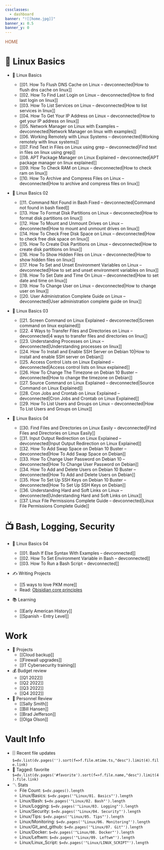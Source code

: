 ```yaml
---
cssclasses:
  - dashboard
banner: "![[home.jpg]]"
banner_x: 0.5
banner_y: 0
---
```

<div class="title" style="color:Sienna">HOME</div>

# 🐧 Linux Basics
- 🔹 Linux Basics
	- [[01. How To Flush DNS Cache on Linux – devconnected|How to flush dns cache on linux]]
	- [[02. How To Find Last Login on Linux – devconnected|How to find last login on linux]]
	- [[03. How To List Services on Linux – devconnected|How to list services in linux]]
	- [[04. How To Get Your IP Address on Linux – devconnected|How to get your IP address on linux]]
	- [[05. Network Manager on Linux with Examples – devconnected|Network Manager on linux with examples]]
	- [[06. Working Remotely with Linux Systems – devconnected|Working remotely with linux systems]]
	- [[07. Find Text in Files on Linux using grep – devconnected|Find text in files on linux using grep]]
	- [[08. APT Package Manager on Linux Explained – devconnected|APT package manager on linux explained]]
	- [[09. How To Check RAM on Linux – devconnected|How to check ram on linux]]
	- [[10. How To Archive and Compress Files on Linux – devconnected|How to archive and compress files on linux]]
- 🔹 Linux Basics 02
	- [[11. Command Not Found in Bash Fixed – devconnected|Command not found in bash fixed]]
	- [[13. How To Format Disk Partitions on Linux – devconnected|How to format disk partitions on linux]]
	- [[12. How To Mount and Unmount Drives on Linux – devconnected|How to mount and unmount drives on linux]]
	- [[14. How To Check Free Disk Space on Linux – devconnected|How to check free disk space on linux]]
	- [[15. How To Create Disk Partitions on Linux – devconnected|How to create disk partitions on linux]]
	- [[16. How To Show Hidden Files on Linux – devconnected|How to show hidden files on linux]]
	- [[17. How To Set and Unset Environment Variables on Linux – devconnected|How to set and unset environment variables on linux]]
	- [[18. How To Set Date and Time On Linux – devconnected|How to set date and time on linux]]
	- [[19. How To Change User on Linux – devconnected|How to change user on linux]]
	- [[20. User Administration Complete Guide on Linux – devconnected|User administration complete guide on linux]]

- 🔹 Linux Basics 03
	- [[21. Screen Command on Linux Explained – devconnected|Screen command on linux explained]]
	- [[22. 4 Ways to Transfer Files and Directories on Linux – devconnected|4 ways to transfer files and directories on linux]]
	- [[23. Understanding Processes on Linux – devconnected|Understanding processes on linux]]
	- [[24. How To Install and Enable SSH Server on Debian 10|How to install and enable SSH server on Debian]]
	- [[25. Access Control Lists on Linux Explained – devconnected|Access control lists on linux explained]]
	- [[26. How To Change The Timezone on Debian 10 Buster – devconnected|How to change the timezone on Debian]]
	- [[27. Source Command on Linux Explained – devconnected|Source Command on Linux Explained]]
	- [[28. Cron Jobs and Crontab on Linux Explained – devconnected|Cron Jobs and Crontab on Linux Explained]]
	- [[29. How To List Users and Groups on Linux – devconnected|How To List Users and Groups on Linux]]
	  
- 🔹 Linux Basics 04
	- [[30. Find Files and Directories on Linux Easily – devconnected|Find Files and Directories on Linux Easily]]
	- [[31. Input Output Redirection on Linux Explained – devconnected|Input Output Redirection on Linux Explained]]
	- [[32. How To Add Swap Space on Debian 10 Buster – devconnected|How To Add Swap Space on Debian]]
	- [[33. How To Change User Password on Debian 10 – devconnected|How To Change User Password on Debian]]
	- [[34. How To Add and Delete Users on Debian 10 Buster – devconnected|How To Add and Delete Users on Debian]]
	- [[35. How To Set Up SSH Keys on Debian 10 Buster – devconnected|How To Set Up SSH Keys on Debian]]
	- [[36. Understanding Hard and Soft Links on Linux – devconnected|Understanding Hard and Soft Links on Linux]]
	- [[37. Linux File Permissions Complete Guide – devconnected|Linux File Permissions Complete Guide]]

# 📺 Bash, Logging, Security
- 🔹 Linux Basics 04
	- [[01. Bash If Else Syntax With Examples – devconnected]]
	- [[02. How To Set Environment Variable in Bash – devconnected]]
	- [[03. How To Run a Bash Script – devconnected]]

 - ✍️ Writing Projects
	- [[5 ways to love PKM more]]
	- Read: [Obisidian core principles](https://tfthacker.medium.com/obsidian-understanding-its-core-design-principles-7f3fafbd6e36)
- 📚 Learning
	- [[Early American History]]
	- [[Spanish - Entry Level]]

# Work
- 💼 Projects
	- [[Cloud backup]]
	- [[Firewall upgrades]]
	- [[IT Cybersecurity training]]
- 💰 Budget review
	- [[Q1 2022]]
	- [[Q2 2022]]
	- [[Q3 2022]]
	- [[Q4 2022]]
- 👥 Personnel Review
	- [[Sally Smith]]
	- [[Bill Hansen]]
	- [[Brad Jefferson]]
	- [[Olga Olson]]

# Vault Info
- 🗄️ Recent file updates
 `$=dv.list(dv.pages('').sort(f=>f.file.mtime.ts,"desc").limit(4).file.link)`
- 🔖 Tagged:  favorite 
 `$=dv.list(dv.pages('#favorite').sort(f=>f.file.name,"desc").limit(4).file.link)`
- 〽️ Stats
	-  File Count: `$=dv.pages().length`
	-  Linux/Basics: `$=dv.pages('"Linux/01. Basics"').length`
	- Linux/Bash: `$=dv.pages('"Linux/02. Bash"').length`
	- Linux/Logging: `$=dv.pages('"Linux/03. Logging"').length`
	- Linux/Security: `$=dv.pages('"Linux/04. Security"').length`
	- Linux/Tips: `$=dv.pages('"Linux/05. Tips"').length`
	- Linux/Monitoring: `$=dv.pages('"Linux/06. Monitoring"').length`
	- Linux/Git_and_github: `$=dv.pages('"Linux/07. Git"').length`
	- Linux/Docker: `$=dv.pages('"Linux/08. Docker"').length`
	- Linux/Leftwm: `$=dv.pages('"Linux/09. Leftwm"').length`
	- Linux/Linux_Script: `$=dv.pages('"Linux/LINUX_SCRIPT"').length`